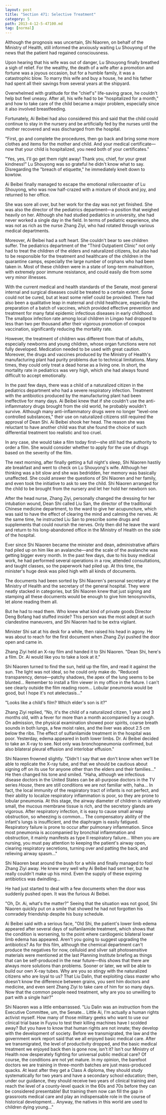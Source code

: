 ```yaml
---
layout: post
title: "Section 471: Selective Treatment"
category: 5
path: 2013-4-12-5-47100.md
tag: [normal]
---
```


Although the prognosis was uncertain, Shi Niaoren, on behalf of the Ministry of Health, still informed the anxiously waiting Lu Shouyong of the news that the patient had regained consciousness.

Upon hearing that his wife was out of danger, Lu Shouyong finally breathed a sigh of relief. For the wealthy, the death of a wife after a promotion and fortune was a joyous occasion, but for a humble family, it was a catastrophic blow. To marry this wife and buy a house, he and his father had spent all their savings from several years at the shipyard.

Overwhelmed with gratitude for the "chief's" life-saving grace, he couldn't help but feel uneasy. After all, his wife had to be "hospitalized for a month," and how to take care of the child became a major problem, especially since it also involved breastfeeding.

Fortunately, Ai Beibei had also considered this and said that the child could continue to stay in the nursery and be artificially fed by the nurses until the mother recovered and was discharged from the hospital.

"First, go and complete the procedures, then go back and bring some more clothes and items for the mother and child. And your medical certificate—now that your child is hospitalized, you need both of your certificates."

"Yes, yes, I'll go get them right away! Thank you, chief, for your great kindness!" Lu Shouyong was so grateful he didn't know what to say. Disregarding the "breach of etiquette," he immediately knelt down to kowtow.

Ai Beibei finally managed to escape the emotional rollercoaster of Lu Shouyong, who was now half-crazed with a mixture of shock and joy, and returned to her office.

She was sore all over, but her work for the day was not yet finished. She was also the director of the pediatrics department—a position that weighed heavily on her. Although she had studied pediatrics in university, she had never worked a single day in the field. In terms of pediatric experience, she was not as rich as the nurse Zhang Ziyi, who had rotated through various medical departments.

Moreover, Ai Beibei had a soft heart. She couldn't bear to see children suffer. The pediatrics department of the "Third Outpatient Clinic" not only had to treat the children of the elders and naturalized citizens, but also had to be responsible for the treatment and healthcare of the children in the quarantine camps, especially the large number of orphans who had been taken in. Most of these children were in a state of long-term malnutrition, with extremely poor immune resistance, and could easily die from some very minor illnesses.

With the current medical and health standards of the Senate, most general internal and surgical diseases could be treated to a certain extent. Some could not be cured, but at least some relief could be provided. There had also been a qualitative leap in maternal and child healthcare, especially the preparation of a batch of vaccines, which provided effective prevention and treatment for many fatal epidemic infectious diseases in early childhood. The smallpox infection rate among local children in Lingao had dropped to less than two per thousand after their vigorous promotion of cowpox vaccination, significantly reducing the mortality rate.

However, the treatment of children was different from that of adults, especially newborns and young children, whose organ functions were not fully developed. Medication needed to be used with great caution. Moreover, the drugs and vaccines produced by the Ministry of Health's manufacturing plant had purity problems due to technical limitations. Many times, they could only treat a dead horse as a living one. In short, the mortality rate in pediatrics was very high, which she had always found difficult to accept emotionally.

In the past few days, there was a child of a naturalized citizen in the pediatrics department who had a severe respiratory infection. Treatment with the antibiotics produced by the manufacturing plant had been ineffective for many days. Ai Beibei knew that if she couldn't use the anti-inflammatory drugs brought from the old world, he probably wouldn't survive. Although many anti-inflammatory drugs were no longer "level-one controlled substances," their use on naturalized citizens still required the approval of Dean Shi. Ai Beibei shook her head. The reason she was reluctant to have another child was that she found the choice of such differential treatment too realistic and too cruel.

In any case, she would take a film today first—she still had the authority to order a film. She would consider whether to apply for the use of drugs based on the severity of the film.

The next morning, after finally getting a full night's sleep, Shi Niaoren hastily ate breakfast and went to check on Lu Shouyong's wife. Although her thinking was a bit slow and she was bedridden, her memory was basically unaffected. She could answer the questions of Shi Niaoren and her family, and even took the initiative to ask to see the child. Shi Niaoren arranged for the child to be brought from the nursery and let her hold her newborn son.

After the head nurse, Zhang Ziyi, personally changed the dressing for her intubation wound, Dean Shi called Liu San, the director of the traditional Chinese medicine department, to the ward to give her acupuncture, which was said to have the effect of clearing the mind and calming the nerves. At the same time, he instructed Liu San to prescribe some drugs and supplements that could nourish the nerves. Only then did he leave the ward and return to his long-abandoned office in the Ministry of Health on the side of the hospital.

Ever since Shi Niaoren became the minister and dean, administrative affairs had piled up on him like an avalanche—and the scale of the avalanche was getting bigger every month. In the past few days, due to his busy medical work, he had performed several operations in a row, attended consultations, and taught classes, so the paperwork had piled up. At this time, the minister's huge desk was piled high with all kinds of documents.

The documents had been sorted by Shi Niaoren's personal secretary at the Ministry of Health and the secretary of the general hospital. They were neatly stacked in categories, but Shi Niaoren knew that just signing and stamping all these documents would be enough to give him tenosynovitis, let alone reading them all.

But he had to read them. Who knew what kind of private goods Director Deng Bofang had stuffed inside? This person was the most adept at such clandestine maneuvers, and Shi Niaoren had to be extra vigilant.

Minister Shi sat at his desk for a while, then raised his head in agony. He was about to reach for the first document when Zhang Ziyi pushed the door open and came in.

Zhang Ziyi held an X-ray film and handed it to Shi Niaoren. "Dean Shi, here's a film. Dr. Ai would like you to take a look at it."

Shi Niaoren turned to find the sun, held up the film, and read it against the sun. The light was not ideal, so he could only make do. "Reduced transparency, dense—patchy shadows, the apex of the lung seems to be blunted... Remember to install a film viewer in my office in the future. I can't see clearly outside the film reading room... Lobular pneumonia would be good, but I hope it's not atelectasis..."

"Looks like a child's film? Which elder's son is it?"

Zhang Ziyi replied, "No, it's the child of a naturalized citizen, 1 year and 3 months old, with a fever for more than a month accompanied by a cough. On admission, the physical examination showed poor spirits, coarse breath sounds in both lungs, a few moist rales, and the liver was about 2.5 cm below the ribs. The effect of sulfanilamide treatment in the hospital was poor. Yesterday, edema appeared in both lower limbs. Dr. Ai Beibei decided to take an X-ray to see. Not only was bronchopneumonia confirmed, but also bilateral pleural effusion and interlobar effusion."

Shi Niaoren frowned slightly. "Didn't I say that we don't know when we'll be able to replicate the X-ray tube, and that we should be cautious about signing off on its use for anyone other than the elders and their families..." He then changed his tone and smiled. "Haha, although we infectious disease doctors in the United States can be all-purpose doctors in the TV series *House*, there are still conditions we are not familiar with, haha... In fact, the local immunity of the respiratory tract of infants is not perfect, and their ability to localize respiratory inflammation is poor, so they are prone to lobular pneumonia. At this stage, the airway diameter of children is relatively small, the mucous membrane tissue is rich, and the secretory glands are vigorous. After respiratory infection, it is easy to cause small airway obstruction, so wheezing is common... The compensatory ability of the infant's lungs is insufficient, and the diaphragm is easily fatigued. Respiratory failure is prone to occur after pulmonary inflammation. Since most pneumonia is accompanied by bronchial inflammation and obstruction, it mainly manifests as type II respiratory failure... When you are nursing, you must pay attention to keeping the patient's airway open, clearing respiratory secretions, turning over and patting the back, and relieving airway spasm..."

Shi Niaoren beat around the bush for a while and finally managed to fool Zhang Ziyi away. He knew very well why Ai Beibei had sent her, but he really couldn't make up his mind. Even the supply of these expiring antibiotics was dwindling...

He had just started to deal with a few documents when the door was suddenly pushed open. It was the furious Ai Beibei.

"Oh, Dr. Ai, what's the matter?" Seeing that the situation was not good, Shi Niaoren quickly put on a smile that showed he had not forgotten his comradely friendship despite his busy schedule.

Ai Beibei said with a serious face, "Old Shi, the patient's lower limb edema appeared after several days of sulfanilamide treatment, which shows that the condition is worsening, to the point where cardiogenic bilateral lower limb edema has appeared. Aren't you going to suggest upgrading the antibiotics? As for this film, although the chemical department can't produce the negatives for now, celluloid and silver salt photosensitive materials were mentioned at the last Planning Institute briefing as things that can be self-produced in the near future—this shows that there are always more solutions than problems. Sooner or later, we will be able to build our own X-ray tubes. Why are you so stingy with the naturalized citizens who are loyal to us? That Liu Dalin, that exploiting class master who doesn't know the difference between grains, you sent him doctors and medicine, and even sent Zhang Ziyi to take care of him for so many days. Now that the common people need treatment, why are you so unwilling to part with a single hair?"

Shi Niaoren was a little embarrassed. "Liu Dalin was an instruction from the Executive Committee, um, the Senate... Little Ai, I'm actually a human rights activist myself. How many of those military geeks who want to use our clinical trial base in Fuyou to test their killing machines have I scolded away? But you have to know that human rights are not innate; they develop with the development of society. Before we transmigrated, the law and the government work report said that we all enjoyed basic medical care. After we transmigrated, the level of productivity dropped, and the basic medical treatment we enjoyed back then is gone now, isn't it? Isn't our Ministry of Health now desperately fighting for universal public medical care? Of course, the conditions are not yet mature. In my opinion, the barefoot doctors we are training in three-month batches are just mass-produced quacks. At least after they get a Class A diploma, they should study systematically for two years and have a secondary school education; then, under our guidance, they should receive two years of clinical training and reach the level of a county-level quack in the 60s and 70s before they can be considered presentable! But training them now can fill the gap in grassroots medical care and play an indispensable role in the course of historical development... Anyway, the natives in this world are used to children dying young..."